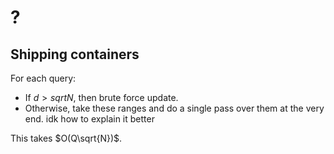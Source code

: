 # ?

## Shipping containers
For each query:
 - If $d>sqrt{N}$, then brute force update.
 - Otherwise, take these ranges and do a single pass over them at the very end.
 idk how to explain it better

This takes $O(Q\sqrt{N})$.